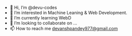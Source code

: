 - 👋 Hi, I’m @devu-codes
- 👀 I’m interested in Machine Leaning & Web Development.
- 🌱 I’m currently learning WebD
- 💞️ I’m looking to collaborate on ...
- 📫 How to reach me devanshpandey977@gmail.com

<!---
devu-codes/devu-codes is a ✨ special ✨ repository because its `README.md` (this file) appears on your GitHub profile.
You can click the Preview link to take a look at your changes.
--->
